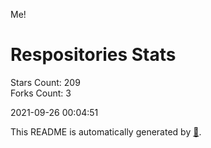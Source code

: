Me!

# Respositories Stats
Stars Count: 209  
Forks Count: 3

2021-09-26 00:04:51  

This README is automatically generated by [🐰](https://github.com/rnitta/rnitta).
